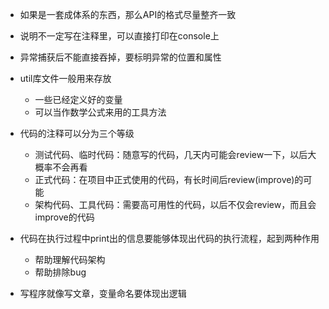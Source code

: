 * 如果是一套成体系的东西，那么API的格式尽量整齐一致
* 说明不一定写在注释里，可以直接打印在console上
* 异常捕获后不能直接吞掉，要标明异常的位置和属性
* util库文件一般用来存放
  * 一些已经定义好的变量
  * 可以当作数学公式来用的工具方法
* 代码的注释可以分为三个等级
  * 测试代码、临时代码：随意写的代码，几天内可能会review一下，以后大概率不会再看
  * 正式代码：在项目中正式使用的代码，有长时间后review(improve)的可能
  * 架构代码、工具代码：需要高可用性的代码，以后不仅会review，而且会improve的代码
* 代码在执行过程中print出的信息要能够体现出代码的执行流程，起到两种作用
  * 帮助理解代码架构
  * 帮助排除bug

* 写程序就像写文章，变量命名要体现出逻辑
